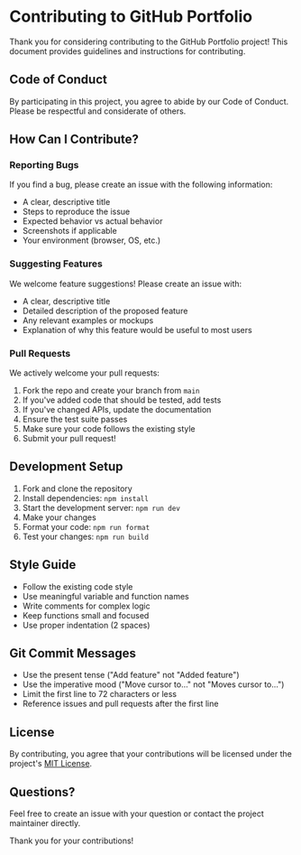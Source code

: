 # Contributing to GitHub Portfolio

Thank you for considering contributing to the GitHub Portfolio project! This document provides guidelines and instructions for contributing.

## Code of Conduct

By participating in this project, you agree to abide by our Code of Conduct. Please be respectful and considerate of others.

## How Can I Contribute?

### Reporting Bugs

If you find a bug, please create an issue with the following information:

- A clear, descriptive title
- Steps to reproduce the issue
- Expected behavior vs actual behavior
- Screenshots if applicable
- Your environment (browser, OS, etc.)

### Suggesting Features

We welcome feature suggestions! Please create an issue with:

- A clear, descriptive title
- Detailed description of the proposed feature
- Any relevant examples or mockups
- Explanation of why this feature would be useful to most users

### Pull Requests

We actively welcome your pull requests:

1. Fork the repo and create your branch from `main`
2. If you've added code that should be tested, add tests
3. If you've changed APIs, update the documentation
4. Ensure the test suite passes
5. Make sure your code follows the existing style
6. Submit your pull request!

## Development Setup

1. Fork and clone the repository
2. Install dependencies: `npm install`
3. Start the development server: `npm run dev`
4. Make your changes
5. Format your code: `npm run format`
6. Test your changes: `npm run build`

## Style Guide

- Follow the existing code style
- Use meaningful variable and function names
- Write comments for complex logic
- Keep functions small and focused
- Use proper indentation (2 spaces)

## Git Commit Messages

- Use the present tense ("Add feature" not "Added feature")
- Use the imperative mood ("Move cursor to..." not "Moves cursor to...")
- Limit the first line to 72 characters or less
- Reference issues and pull requests after the first line

## License

By contributing, you agree that your contributions will be licensed under the project's [MIT License](LICENSE).

## Questions?

Feel free to create an issue with your question or contact the project maintainer directly.

Thank you for your contributions!
